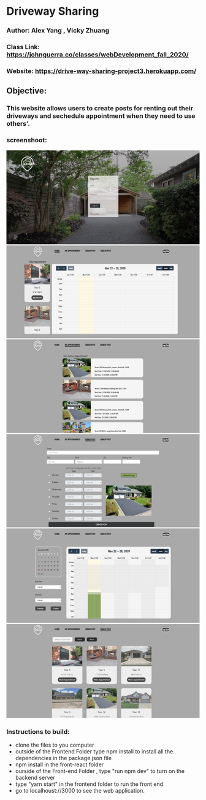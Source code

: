 # Driveway Sharing 

### Author: Alex Yang , Vicky Zhuang

### Class Link: https://johnguerra.co/classes/webDevelopment_fall_2020/
### Website: https://drive-way-sharing-project3.herokuapp.com/

## Objective:
### This website allows users to create posts for renting out their driveways and sechedule appointment when they need to use others'. 

### screenshoot:
![alt text](https://github.com/AZYDEVE/drive_way_sharing_project3/blob/main/Image/login%20page.png)
![alt text](https://github.com/AZYDEVE/drive_way_sharing_project3/blob/main/Image/home%20page.png)
![alt text](https://github.com/AZYDEVE/drive_way_sharing_project3/blob/main/Image/appointment%20page.png)
![alt text](https://github.com/AZYDEVE/drive_way_sharing_project3/blob/main/Image/create%20post.png)
![alt text](https://github.com/AZYDEVE/drive_way_sharing_project3/blob/main/Image/make%20apoointment%20page.png)
![alt text](https://github.com/AZYDEVE/drive_way_sharing_project3/blob/main/Image/search%20page.png)

### Instructions to build:  
- clone the files to you computer 
- outside of the Frontend Folder type npm install to install all the dependencies in the package.json file
- npm install in the front-react folder
- ourside of the Front-end Folder , type "run npm dev" to turn on the backend server
- type "yarn start" in the frontend folder to run the front end
- go to localhoust://3000 to see the web application. 







